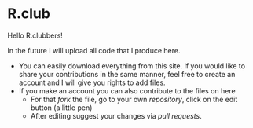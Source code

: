 # R.club
  
Hello R.clubbers!

In the future I will upload all code that I produce here. 
* You can easily download everything from this site. If you would like to share your contributions in the same manner, feel free to create an account and I will give you rights to add files.
* If you make an account you can also contribute to the files on here 
  * For that *fork* the file, go to your own *repository*, click on the edit button (a little pen)
  * After editing suggest your changes via *pull requests*.
